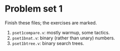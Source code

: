 Problem set 1
=============

Finish these files; the exercises are marked.

1. `pset1compare.v`: mostly warmup, some tactics.
2. `pset1bnat.v`: binary (rather than unary) numbers.
3. `pset1btree.v`: binary search trees.

